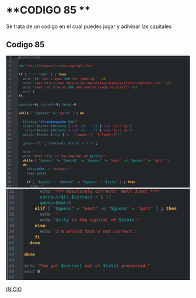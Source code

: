 # **CODIGO 85 **
Se trata de un codigo en el cual puedes jugar y adivinar las capitales 
## Codigo 85
![codigo85.png](codigo85.png)
![codigo85-1.png](codigo85-1.png)



[INICIO](https://github.com/SPM-UPVictoria/test-git-2130074/tree/main/README.md)